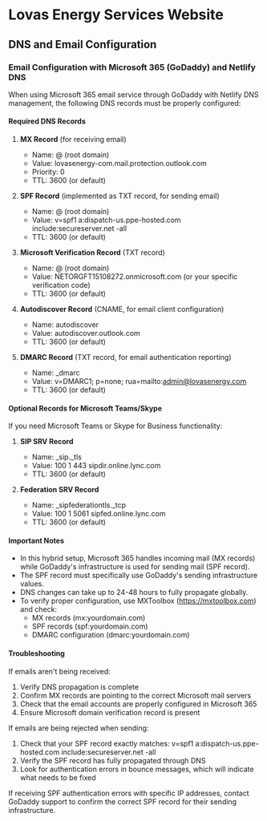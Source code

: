 # Lovas Energy Services Website

## DNS and Email Configuration

### Email Configuration with Microsoft 365 (GoDaddy) and Netlify DNS

When using Microsoft 365 email service through GoDaddy with Netlify DNS management, the following DNS records must be properly configured:

#### Required DNS Records

1. **MX Record** (for receiving email)
   - Name: @ (root domain)
   - Value: lovasenergy-com.mail.protection.outlook.com
   - Priority: 0
   - TTL: 3600 (or default)

2. **SPF Record** (implemented as TXT record, for sending email)
   - Name: @ (root domain)
   - Value: v=spf1 a:dispatch-us.ppe-hosted.com include:secureserver.net -all
   - TTL: 3600 (or default)

3. **Microsoft Verification Record** (TXT record)
   - Name: @ (root domain)
   - Value: NETORGFT15108272.onmicrosoft.com (or your specific verification code)
   - TTL: 3600 (or default)

4. **Autodiscover Record** (CNAME, for email client configuration)
   - Name: autodiscover
   - Value: autodiscover.outlook.com
   - TTL: 3600 (or default)

5. **DMARC Record** (TXT record, for email authentication reporting)
   - Name: _dmarc
   - Value: v=DMARC1; p=none; rua=mailto:admin@lovasenergy.com
   - TTL: 3600 (or default)

#### Optional Records for Microsoft Teams/Skype

If you need Microsoft Teams or Skype for Business functionality:

1. **SIP SRV Record**
   - Name: _sip._tls
   - Value: 100 1 443 sipdir.online.lync.com
   - TTL: 3600 (or default)

2. **Federation SRV Record**
   - Name: _sipfederationtls._tcp
   - Value: 100 1 5061 sipfed.online.lync.com
   - TTL: 3600 (or default)

#### Important Notes

- In this hybrid setup, Microsoft 365 handles incoming mail (MX records) while GoDaddy's infrastructure is used for sending mail (SPF record).
- The SPF record must specifically use GoDaddy's sending infrastructure values.
- DNS changes can take up to 24-48 hours to fully propagate globally.
- To verify proper configuration, use MXToolbox (https://mxtoolbox.com) and check:
  - MX records (mx:yourdomain.com)
  - SPF records (spf:yourdomain.com)
  - DMARC configuration (dmarc:yourdomain.com)

#### Troubleshooting

If emails aren't being received:
1. Verify DNS propagation is complete
2. Confirm MX records are pointing to the correct Microsoft mail servers
3. Check that the email accounts are properly configured in Microsoft 365
4. Ensure Microsoft domain verification record is present

If emails are being rejected when sending:
1. Check that your SPF record exactly matches: v=spf1 a:dispatch-us.ppe-hosted.com include:secureserver.net -all
2. Verify the SPF record has fully propagated through DNS
3. Look for authentication errors in bounce messages, which will indicate what needs to be fixed

If receiving SPF authentication errors with specific IP addresses, contact GoDaddy support to confirm the correct SPF record for their sending infrastructure. 
